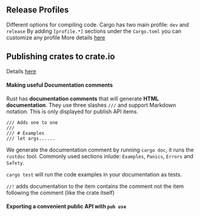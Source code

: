 ## Release Profiles
Different options for compiling code. 
Cargo has two main profile: `dev` and `release`
By adding `[profile.*]` sections under the `Cargo.toml` you can customize any profile
More details [here](https://doc.rust-lang.org/cargo/reference/profiles.html)

## Publishing crates to crate.io
Details [here](https://doc.rust-lang.org/stable/book/ch14-02-publishing-to-crates-io.html)

#### Making useful Documentation comments
Rust has **documentation comments** that will generate **HTML documentation**. They use three slashes `///`
and support Markdown notation. This is only displayed for publish API items.
```
/// Adds one to one
///
/// # Examples
/// let args......
```
We generate the documentation comment by running `cargo doc`, it runs the `rustdoc` tool.
Commonly used sections inlude: `Examples`, `Panics`, `Errors` and `Safety`.

`cargo test` will run the code examples in your documentation as tests.

`//!` adds documentation to the item contains the comment not the item following the comment (like the crate itself)

#### Exporting a convenient public API with `pub use`